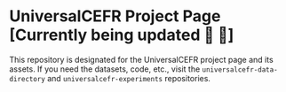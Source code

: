 # UniversalCEFR Project Page [Currently being updated :construction_worker: :construction:]

This repository is designated for the UniversalCEFR project page and its assets. If you need the datasets, code, etc., visit the `universalcefr-data-directory` and `universalcefr-experiments` repositories.
